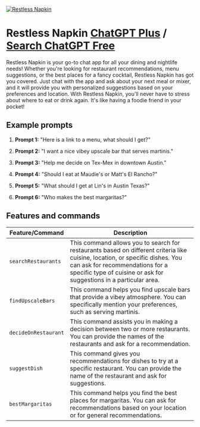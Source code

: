 
[![Restless Napkin](https://files.oaiusercontent.com/file-zjiUh8cd1omQzzGRR6TePi9n?se=2123-10-16T19%3A17%3A37Z&sp=r&sv=2021-08-06&sr=b&rscc=max-age%3D31536000%2C%20immutable&rscd=attachment%3B%20filename%3DScreenshot%25202023-11-09%2520at%25201.15.53%2520PM.png&sig=wnPgXnwGIwXQBMZQjYTcUDWnExFJashXCd6i5/X9CPQ%3D)](https://chat.openai.com/g/g-HGh9dT3aO-restless-napkin)

# Restless Napkin [ChatGPT Plus](https://chat.openai.com/g/g-HGh9dT3aO-restless-napkin) / [Search ChatGPT Free](https://gptcall.net/index.html#/?search=Restless%20Napkin)

Restless Napkin is your go-to chat app for all your dining and nightlife needs! Whether you're looking for restaurant recommendations, menu suggestions, or the best places for a fancy cocktail, Restless Napkin has got you covered. Just chat with the app and ask about your next meal or mixer, and it will provide you with personalized suggestions based on your preferences and location. With Restless Napkin, you'll never have to stress about where to eat or drink again. It's like having a foodie friend in your pocket!

## Example prompts

1. **Prompt 1:** "Here is a link to a menu, what should I get?"

2. **Prompt 2:** "I want a nice vibey upscale bar that serves martinis."

3. **Prompt 3:** "Help me decide on Tex-Mex in downtown Austin."

4. **Prompt 4:** "Should I eat at Maudie's or Matt's El Rancho?"

5. **Prompt 5:** "What should I get at Lin's in Austin Texas?"

6. **Prompt 6:** "Who makes the best margaritas?"

## Features and commands

| Feature/Command | Description |
| --- | --- |
| `searchRestaurants` | This command allows you to search for restaurants based on different criteria like cuisine, location, or specific dishes. You can ask for recommendations for a specific type of cuisine or ask for suggestions in a particular area. |
| `findUpscaleBars` | This command helps you find upscale bars that provide a vibey atmosphere. You can specifically mention your preferences, such as serving martinis. |
| `decideOnRestaurant` | This command assists you in making a decision between two or more restaurants. You can provide the names of the restaurants and ask for a recommendation. |
| `suggestDish` | This command gives you recommendations for dishes to try at a specific restaurant. You can provide the name of the restaurant and ask for suggestions. |
| `bestMargaritas` | This command helps you find the best places for margaritas. You can ask for recommendations based on your location or for general recommendations. |


